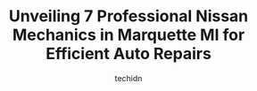 ---
layout: ampstory
image: https://images.unsplash.com/photo-1637160967973-88751d581827?ixlib=rb-4.0.3&ixid=MnwxMjA3fDB8MHxwaG90by1wYWdlfHx8fGVufDB8fHx8&auto=format&fit=crop&w=640&h=853&q=80
author: techidn
featured: false
description: Searching for the finest Nissan Mechanic in Marquette MI, USA? Look no further than the 7 best Nissan Mechanic in the area, where youll find a team of highly qualified professionals ready t
title: Unveiling 7 Professional Nissan Mechanics in Marquette MI for Efficient Auto Repairs
cover:
   title: Unveiling 7 Professional Nissan Mechanics in Marquette MI for Efficient Auto Repairs
   subtitle: Rickpate
   background: https://images.unsplash.com/photo-1637160967973-88751d581827?ixlib=rb-4.0.3&ixid=MnwxMjA3fDB8MHxwaG90by1wYWdlfHx8fGVufDB8fHx8&auto=format&fit=crop&w=640&h=853&q=80

pages: 
 - layout: thirds
   top: <h1>#1 Midas</h1>
   bottom: "<p>My daughter goes to school in the UP and it is so nice to fine a car repair shop that treats these kids good. The people in the shop made her feel confident in bringing h</p>"
   background: https://www.knot35.com/toplist/wp-content/uploads/2023/06/best-nissan-mechanic-1-in-marquette-mi-1685841643.jpeg
   backgroundblur: true
 - layout: thirds
   top: <h1>#2 Joes Automotive Repair</h1>
   bottom: "<p>630 S Lake St, Marquette, MI 49855, United States</p>"
   background: https://www.knot35.com/toplist/wp-content/uploads/2023/06/best-nissan-mechanic-2-in-marquette-mi-1685841644.jpeg
   cta:
      link: https://www.knot35.com/toplist/unveiling-7-professional-nissan-mechanics-in-marquette-mi-for-efficient-auto-repairs/
      text: Unveiling 7 Professional Nissan Mechanics in Marquette MI for Efficient Auto Repairs
 - layout: thirds
   top: <h1>#3 Riverside Auto Mall</h1>
   bottom: "<p>3330 US Highway 41 West, Marquette, MI 49855, United States</p>"
   background: https://www.knot35.com/toplist/wp-content/uploads/2023/06/best-nissan-mechanic-3-in-marquette-mi-1685841644.png
   cta:
      link: https://www.knot35.com/toplist/unveiling-7-professional-nissan-mechanics-in-marquette-mi-for-efficient-auto-repairs/
      text: Unveiling 7 Professional Nissan Mechanics in Marquette MI for Efficient Auto Repairs
 - layout: thirds
   top: <h1>#4 Walmart Auto Care Centers</h1>
   bottom: "<p>3225 US Hwy 41, Marquette, MI 49855, United States</p>"
   background: https://images.unsplash.com/photo-1618005182384-a83a8bd57fbe?ixlib=rb-4.0.3&ixid=MnwxMjA3fDB8MHxwaG90by1wYWdlfHx8fGVufDB8fHx8&auto=format&fit=crop&w=640&h=853&q=80
   cta:
      link: https://www.knot35.com/toplist/unveiling-7-professional-nissan-mechanics-in-marquette-mi-for-efficient-auto-repairs/
      text: Unveiling 7 Professional Nissan Mechanics in Marquette MI for Efficient Auto Repairs
 - layout: thirds
   top: <h1>#5 Pepp Motors</h1>
   bottom: "<p>2203 US Hwy 41, Marquette, MI 49855, United States</p>"
   background: https://images.unsplash.com/photo-1609083590460-7b8cc0ca65f8?ixlib=rb-4.0.3&ixid=MnwxMjA3fDB8MHxwaG90by1wYWdlfHx8fGVufDB8fHx8&auto=format&fit=crop&w=640&h=853&q=80
   cta:
      link: https://www.knot35.com/toplist/unveiling-7-professional-nissan-mechanics-in-marquette-mi-for-efficient-auto-repairs/
      text: Unveiling 7 Professional Nissan Mechanics in Marquette MI for Efficient Auto Repairs
 - layout: thirds
   top: <h1>#6 Quality Car Care Center</h1>
   bottom: "<p>1101 S Front St, Marquette, MI 49855, United States</p>"
   background: https://images.unsplash.com/photo-1540457036297-448b6b99e91c?ixlib=rb-4.0.3&ixid=MnwxMjA3fDB8MHxwaG90by1wYWdlfHx8fGVufDB8fHx8&auto=format&fit=crop&w=640&h=853&q=80
   cta:
      link: https://www.knot35.com/toplist/unveiling-7-professional-nissan-mechanics-in-marquette-mi-for-efficient-auto-repairs/
      text: Unveiling 7 Professional Nissan Mechanics in Marquette MI for Efficient Auto Repairs
 - layout: thirds
   top: <h1>#7 Silas Auto & Truck Services</h1>
   bottom: "<p>250 W Hampton St, Marquette, MI 49855, United States</p>"
   background: https://images.unsplash.com/photo-1608501821300-4f99e58bba77?ixlib=rb-4.0.3&ixid=MnwxMjA3fDB8MHxwaG90by1wYWdlfHx8fGVufDB8fHx8&auto=format&fit=crop&w=640&h=853&q=80
   cta:
      link: https://www.knot35.com/toplist/unveiling-7-professional-nissan-mechanics-in-marquette-mi-for-efficient-auto-repairs/
      text: Unveiling 7 Professional Nissan Mechanics in Marquette MI for Efficient Auto Repairs
 - layout: thirds
   middle: Continue reading...
   background: https://images.unsplash.com/photo-1632260260864-caf7fde5ec36?ixlib=rb-4.0.3&ixid=MnwxMjA3fDB8MHxwaG90by1wYWdlfHx8fGVufDB8fHx8&auto=format&fit=crop&w=640&h=853&q=80
   cta:
      link: https://www.knot35.com/toplist/unveiling-7-professional-nissan-mechanics-in-marquette-mi-for-efficient-auto-repairs/
      text: Unveiling 7 Professional Nissan Mechanics in Marquette MI for Efficient Auto Repairs
      
---